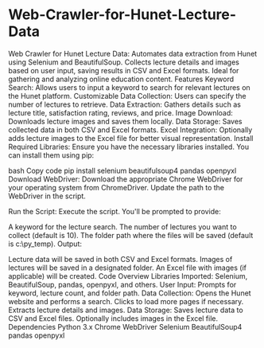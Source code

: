 # Web-Crawler-for-Hunet-Lecture-Data
Web Crawler for Hunet Lecture Data: Automates data extraction from Hunet using Selenium and BeautifulSoup. Collects lecture details and images based on user input, saving results in CSV and Excel formats. Ideal for gathering and analyzing online education content.
Features
Keyword Search: Allows users to input a keyword to search for relevant lectures on the Hunet platform.
Customizable Data Collection: Users can specify the number of lectures to retrieve.
Data Extraction: Gathers details such as lecture title, satisfaction rating, reviews, and price.
Image Download: Downloads lecture images and saves them locally.
Data Storage: Saves collected data in both CSV and Excel formats.
Excel Integration: Optionally adds lecture images to the Excel file for better visual representation.
Install Required Libraries:
Ensure you have the necessary libraries installed. You can install them using pip:

bash
Copy code
pip install selenium beautifulsoup4 pandas openpyxl
Download WebDriver:
Download the appropriate Chrome WebDriver for your operating system from ChromeDriver. Update the path to the WebDriver in the script.

Run the Script:
Execute the script. You'll be prompted to provide:

A keyword for the lecture search.
The number of lectures you want to collect (default is 10).
The folder path where the files will be saved (default is c:\py_temp\).
Output:

Lecture data will be saved in both CSV and Excel formats.
Images of lectures will be saved in a designated folder.
An Excel file with images (if applicable) will be created.
Code Overview
Libraries Imported: Selenium, BeautifulSoup, pandas, openpyxl, and others.
User Input: Prompts for keyword, lecture count, and folder path.
Data Collection:
Opens the Hunet website and performs a search.
Clicks to load more pages if necessary.
Extracts lecture details and images.
Data Storage:
Saves lecture data to CSV and Excel files.
Optionally includes images in the Excel file.
Dependencies
Python 3.x
Chrome WebDriver
Selenium
BeautifulSoup4
pandas
openpyxl
